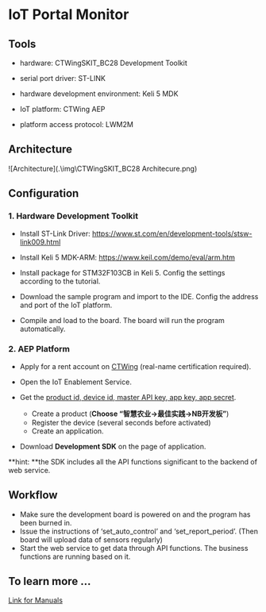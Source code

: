 # IoT Portal Monitor

## Tools

- hardware: CTWingSKIT_BC28 Development Toolkit
- serial port driver: ST-LINK
- hardware development environment: Keli 5 MDK

- IoT platform: CTWing AEP
- platform access protocol: LWM2M



## Architecture

![Architecture](.\img\CTWingSKIT_BC28 Architecure.png)



## Configuration

### 1. Hardware Development Toolkit

- Install ST-Link Driver: https://www.st.com/en/development-tools/stsw-link009.html
- Install Keli 5 MDK-ARM: https://www.keil.com/demo/eval/arm.htm

- Install package for STM32F103CB in Keli 5. Config the settings according to the tutorial.
- Download the sample program and import to the IDE. Config the address and port of the IoT platform.
- Compile and load to the board. The board will run the program automatically.

### 2. AEP Platform

- Apply for a rent account on [CTWing](https://www.ctwing.cn/) (real-name certification required).
- Open the IoT Enablement Service.
- Get the <u>product id, device id, master API key, app key, app secret</u>.
  - Create a product (**Choose “智慧农业→最佳实践→NB开发板”**)
  - Register the device (several seconds before activated)
  - Create an application.

- Download **Development SDK** on the page of application.

**hint: **the SDK includes all the API functions significant to the backend of web service.



## Workflow

- Make sure the development board is powered on and the program has been burned in.
- Issue the instructions of ‘set_auto_control’ and ‘set_report_period’. (Then board will upload data of sensors regularly)
- Start the web service to get data through API functions. The business functions are running based on it.



## To learn more ...

[Link for Manuals](https://www.ctwing.cn/zdkftj/537)